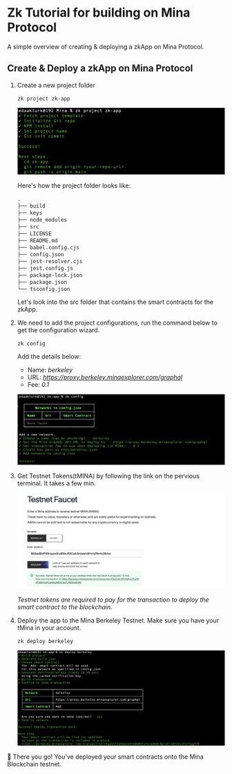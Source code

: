 # Zk Tutorial for building on Mina Protocol

A simple overview of creating & deploying a zkApp on Mina Protocol.

## Create & Deploy a zkApp on Mina Protocol

1. Create a new project folder

    ```
    zk project zk-app
    ```

    ![create-zk-app](https://github.com/edakturk14/zk-tutorial/blob/13dbd5cc5df91324e39461f1745f5b15c593add5/IMAGES/create-zk-app.png)

    Here's how the project folder looks like:

    ```
    .
    ├── build
    ├── keys
    ├── node_modules
    ├── src
    ├── LICENSE
    ├── README.md
    ├── babel.config.cjs
    ├── config.json
    ├── jest-resolver.cjs
    ├── jest.config.js
    ├── package-lock.json
    ├── package.json
    └── tsconfig.json
    ```

    Let's look into the src folder that contains the smart contracts for the zkApp.

2. We need to add the project configurations, run the command below to get the configuration wizard.

    ```
    zk config
    ```
    Add the details below:

    - Name: *berkeley*
    - URL: *https://proxy.berkeley.minaexplorer.com/graphql*
    - Fee: *0.1*

    ![zk-config](https://github.com/edakturk14/zk-tutorial/blob/13dbd5cc5df91324e39461f1745f5b15c593add5/IMAGES/zk-config.png)

3. Get Testnet Tokens(tMINA) by following the link on the pervious terminal. It takes a few min.

    ![testnet-tokens](https://github.com/edakturk14/zk-tutorial/blob/13dbd5cc5df91324e39461f1745f5b15c593add5/IMAGES/testnet-tokens.png)

    *Testnet tokens are required to pay for the transaction to deploy the smart contract to the blockchain.*

4. Deploy the app to the Mina Berkeley Testnet. Make sure you have your tMina in your account.

    ```
    zk deploy berkeley
    ```
    ![deploy-app](https://github.com/edakturk14/zk-tutorial/blob/13dbd5cc5df91324e39461f1745f5b15c593add5/IMAGES/deploy-app.png)

🎉 There you go! You've deployed your smart contracts onto the Mina Blockchain testnet.
